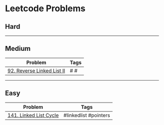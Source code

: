 # Leetcode Problems

## Hard

---

## Medium

| Problem                          | Tags |
| -------------------------------- | ---- |
| [92. Reverse Linked List II][92] | # #  |

---

## Easy

| Problem                       | Tags                  |
| ----------------------------- | --------------------- |
| [141. Linked List Cycle][141] | #linkedlist #pointers |

[92]: https://github.com/mkellydevv/data-structures-and-algorithms/blob/master/leetcode/medium/92.js
[141]: https://github.com/mkellydevv/data-structures-and-algorithms/blob/master/leetcode/easy/141.js
